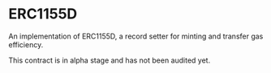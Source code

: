 # ERC1155D
An implementation of ERC1155D, a record setter for minting and transfer gas efficiency.

This contract is in alpha stage and has not been audited yet.
